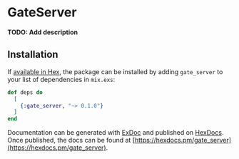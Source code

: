 # GateServer

**TODO: Add description**

## Installation

If [available in Hex](https://hex.pm/docs/publish), the package can be installed
by adding `gate_server` to your list of dependencies in `mix.exs`:

```elixir
def deps do
  [
    {:gate_server, "~> 0.1.0"}
  ]
end
```

Documentation can be generated with [ExDoc](https://github.com/elixir-lang/ex_doc)
and published on [HexDocs](https://hexdocs.pm). Once published, the docs can
be found at [https://hexdocs.pm/gate_server](https://hexdocs.pm/gate_server).

